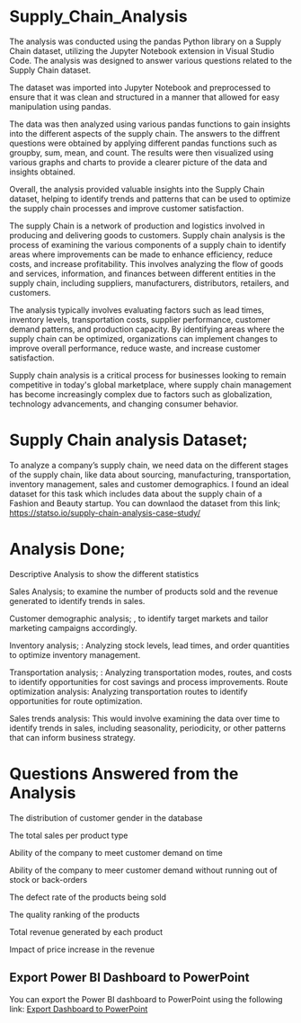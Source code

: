 # Supply_Chain_Analysis

The analysis was conducted using the pandas Python library on a Supply Chain dataset, utilizing the Jupyter Notebook extension in Visual Studio Code. The analysis was designed to answer various questions related to the Supply Chain dataset.

The dataset was imported into Jupyter Notebook and preprocessed to ensure that it was clean and structured in a manner that allowed for easy manipulation using pandas.

The data was then analyzed using various pandas functions to gain insights into the different aspects of the supply chain.
The answers to the diffrent questions were obtained by applying different pandas functions such as groupby, sum, mean, and count. The results were then visualized using various graphs and charts to provide a clearer picture of the data and insights obtained.

Overall, the analysis provided valuable insights into the Supply Chain dataset, helping to identify trends and patterns that can be used to optimize the supply chain processes and improve customer satisfaction.

The supply Chain is a network of production and logistics involved in producing and delivering goods to customers.
Supply chain analysis is the process of examining the various components of a supply chain to identify areas where improvements can be made to enhance efficiency, reduce costs, and increase profitability. This involves analyzing the flow of goods and services, information, and finances between different entities in the supply chain, including suppliers, manufacturers, distributors, retailers, and customers.

The analysis typically involves evaluating factors such as lead times, inventory levels, transportation costs, supplier performance, customer demand patterns, and production capacity. By identifying areas where the supply chain can be optimized, organizations can implement changes to improve overall performance, reduce waste, and increase customer satisfaction.

Supply chain analysis is a critical process for businesses looking to remain competitive in today's global marketplace, where supply chain management has become increasingly complex due to factors such as globalization, technology advancements, and changing consumer behavior.


# Supply Chain analysis Dataset; 

To analyze a company’s supply chain, we need data on the different stages of the supply chain, like data about sourcing, manufacturing, transportation, inventory management, sales and customer demographics.
I found an ideal dataset for this task which includes data about the supply chain of a Fashion and Beauty startup. You can downlaod the dataset from this link; https://statso.io/supply-chain-analysis-case-study/

# Analysis Done;

Descriptive Analysis to show the different statistics

Sales Analysis; to examine the number of products sold and the revenue generated to identify trends in sales.

Customer demographic analysis; , to identify target markets and tailor marketing campaigns accordingly.

Inventory analysis; : Analyzing stock levels, lead times, and order quantities to optimize inventory management.

Transportation analysis; : Analyzing transportation modes, routes, and costs to identify opportunities for cost savings and process improvements.	Route optimization analysis: Analyzing transportation routes to identify opportunities for route optimization.

Sales trends analysis: This would involve examining the data over time to identify trends in sales, including seasonality, periodicity, or other patterns that can inform business strategy.


# Questions Answered from the Analysis
The distribution of customer gender in the database

The total sales per product type

Ability of the company to meet customer demand on time

Ability of the company to meer customer demand without running out of stock or back-orders

The defect rate of the products being sold

The quality ranking  of the products

Total revenue generated by each product

Impact of price increase in the revenue

## Export Power BI Dashboard to PowerPoint
You can export the Power BI dashboard to PowerPoint using the following link:
[Export Dashboard to PowerPoint](https://app.powerbi.com/groups/me/reports/1d491f48-d3ef-46e3-8c5c-dfe0e3a7d054/ReportSection?bookmarkGuid=c4a66cfd-a8a9-4194-8c63-c2aefbcde8d3&bookmarkUsage=1&ctid=6e2cc058-79af-4df8-92e6-ee6e0d1dea3e&portalSessionId=7cfe2bdc-35ec-4516-bea2-b94eb55169ae&fromEntryPoint=export)


